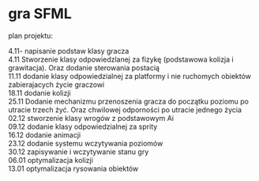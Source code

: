 # gra SFML

plan projektu:

4.11- napisanie podstaw klasy gracza <br/>
4.11 Stworzenie klasy odpowiedzlanej za fizykę (podstawowa kolizja i grawitacja). Oraz dodanie sterowania postacią <br/>
11.11 dodanie klasy odpowiedzialnej za platformy i nie ruchomych obiektów zabierajacych życie graczowi <br/> 
18.11 dodanie kolizji <br/>
25.11 Dodanie mechanizmu przenoszenia gracza do początku poziomu po utracie trzech żyć. Oraz chwilowej odporności po utracie jednego życia <br/>
02.12  stworzenie klasy wrogów z podstawowym Ai <br/>
09.12 dodanie klasy odpowiedzialnej za sprity <br/>
16.12 dodanie animacji <br/>
23.12 dodanie systemu wczytywania poziomów <br/>
30.12 zapisywanie i wczytywanie stanu gry <br/>
06.01 optymalizacja kolizji <br/>
13.01 optymalizacja rysowania obiektów <br/>
